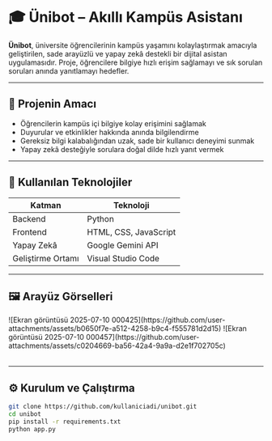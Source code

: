 # 🎓 Ünibot – Akıllı Kampüs Asistanı

**Ünibot**, üniversite öğrencilerinin kampüs yaşamını kolaylaştırmak amacıyla geliştirilen, sade arayüzlü ve yapay zekâ destekli bir dijital asistan uygulamasıdır. Proje, öğrencilere bilgiye hızlı erişim sağlamayı ve sık sorulan soruları anında yanıtlamayı hedefler.

---

## 📌 Projenin Amacı

- Öğrencilerin kampüs içi bilgiye kolay erişimini sağlamak  
- Duyurular ve etkinlikler hakkında anında bilgilendirme  
- Gereksiz bilgi kalabalığından uzak, sade bir kullanıcı deneyimi sunmak  
- Yapay zekâ desteğiyle sorulara doğal dilde hızlı yanıt vermek  

---

## 🤖 Kullanılan Teknolojiler

| Katman | Teknoloji |
|--------|-----------|
| Backend | Python |
| Frontend | HTML, CSS, JavaScript |
| Yapay Zekâ | Google Gemini API |
| Geliştirme Ortamı | Visual Studio Code |

---

## 🖼️ Arayüz Görselleri

<table>
  <tr>
 ![Ekran görüntüsü 2025-07-10 000425](https://github.com/user-attachments/assets/b0650f7e-a512-4258-b9c4-f555781d2d15)
  </tr>
  <tr>
  ![Ekran görüntüsü 2025-07-10 000457](https://github.com/user-attachments/assets/c0204669-ba56-42a4-9a9a-d2e1f702705c)
  </tr>
</table>


---

## ⚙️ Kurulum ve Çalıştırma

```bash
git clone https://github.com/kullaniciadi/unibot.git
cd unibot
pip install -r requirements.txt
python app.py



